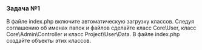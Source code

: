 ### Задача №1

В файле index.php включите автоматическую загрузку классов. Следуя соглашению об именах папок и файлов сделайте класс Core\User, класс Core\Admin\Controller и класс Project\User\Data. В файле index.php создайте объекты этих классов.